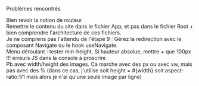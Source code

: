 Problèmes rencontrés

Bien revoir la notion de routeur
<br />
Remettre le contenu du site dans le fichier App, et pas dans le fichier Root + bien comprendre l'architecture de ces fichiers.
<br />
Je ne comprens pas l'attendu de l'étape 9 : Gérez la redirection avec le composant Navigate ou le hook useNavigate.
<br />
Menu déroulant : tester min-height. Si hauteur absolue, mettre + que 100px
<br />
!!! erreurs JS dans la console à proscrire
<br />
Pb avec width/height des images. Ca marche avec des px ou avec vw, mais pas avec des % (dans ce cas, j'utilise soit height = #{width} soit aspect-ratio:1/1 mais alors je n'ai qu'une seule image par ligne)
